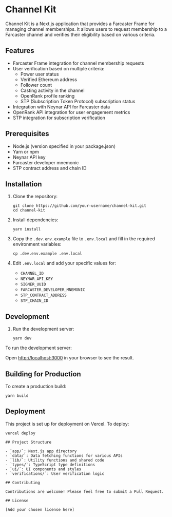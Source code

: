 # Channel Kit

Channel Kit is a Next.js application that provides a Farcaster Frame for managing channel memberships. It allows users to request membership to a Farcaster channel and verifies their eligibility based on various criteria.

## Features

- Farcaster Frame integration for channel membership requests
- User verification based on multiple criteria:
  - Power user status
  - Verified Ethereum address
  - Follower count
  - Casting activity in the channel
  - OpenRank profile ranking
  - STP (Subscription Token Protocol) subscription status
- Integration with Neynar API for Farcaster data
- OpenRank API integration for user engagement metrics
- STP integration for subscription verification

## Prerequisites

- Node.js (version specified in your package.json)
- Yarn or npm
- Neynar API key
- Farcaster developer mnemonic
- STP contract address and chain ID

## Installation

1. Clone the repository:
   ```
   git clone https://github.com/your-username/channel-kit.git
   cd channel-kit
   ```

2. Install dependencies:
   ```
   yarn install
   ```

3. Copy the `.dev.env.example` file to `.env.local` and fill in the required environment variables:
   ```
   cp .dev.env.example .env.local
   ```

4. Edit `.env.local` and add your specific values for:
   - `CHANNEL_ID`
   - `NEYNAR_API_KEY`
   - `SIGNER_UUID`
   - `FARCASTER_DEVELOPER_MNEMONIC`
   - `STP_CONTRACT_ADDRESS`
   - `STP_CHAIN_ID`

## Development

1. Run the development server:
   ```
   yarn dev
   ```

To run the development server:

Open [http://localhost:3000](http://localhost:3000) in your browser to see the result.

## Building for Production

To create a production build:
```
yarn build
```
## Deployment

This project is set up for deployment on Vercel. To deploy:
```
vercel deploy

## Project Structure

- `app/`: Next.js app directory
- `data/`: Data fetching functions for various APIs
- `lib/`: Utility functions and shared code
- `types/`: TypeScript type definitions
- `ui/`: UI components and styles
- `verifications/`: User verification logic

## Contributing

Contributions are welcome! Please feel free to submit a Pull Request.

## License

[Add your chosen license here]